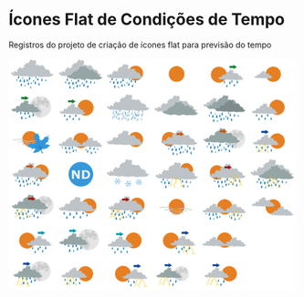 # Ícones Flat de Condições de Tempo
Registros do projeto de criação de ícones flat para previsão do tempo

![CSS Sprite dos Ícones Flat](https://raw.githubusercontent.com/mpsacademico/ptflaticon/master/css-sprite/m/m.png)

